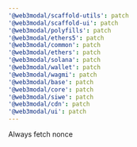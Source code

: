 ```yaml
---
'@web3modal/scaffold-utils': patch
'@web3modal/scaffold-ui': patch
'@web3modal/polyfills': patch
'@web3modal/ethers5': patch
'@web3modal/common': patch
'@web3modal/ethers': patch
'@web3modal/solana': patch
'@web3modal/wallet': patch
'@web3modal/wagmi': patch
'@web3modal/base': patch
'@web3modal/core': patch
'@web3modal/siwe': patch
'@web3modal/cdn': patch
'@web3modal/ui': patch
---
```


Always fetch nonce
